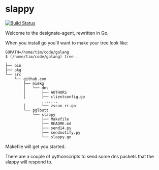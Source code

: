 # slappy

[![Build Status](https://travis-ci.org/rackerlabs/slappy.svg?branch=master)](https://travis-ci.org/rackerlabs/slappy)

Welcome to the designate-agent, rewritten in Go.

When you install go you'll want to make your tree look like:
```
GOPATH=/home/tim/code/golang
$ (/home/tim/code/golang) tree .
.
├── bin
├── pkg
└── src
    └── github.com
        ├── miekg
        │   └── dns
        │       ├── AUTHORS
        │       ├── clientconfig.go
                .......
        │       └── zscan_rr.go
        └── pglbutt
            └── slappy
                ├── Makefile
                ├── README.md
                ├── send14.py
                ├── sendnotify.py
                └── slappy.go
```

Makefile will get you started.

There are a couple of pythonscripts to send some dns packets that the slappy will respond to.
